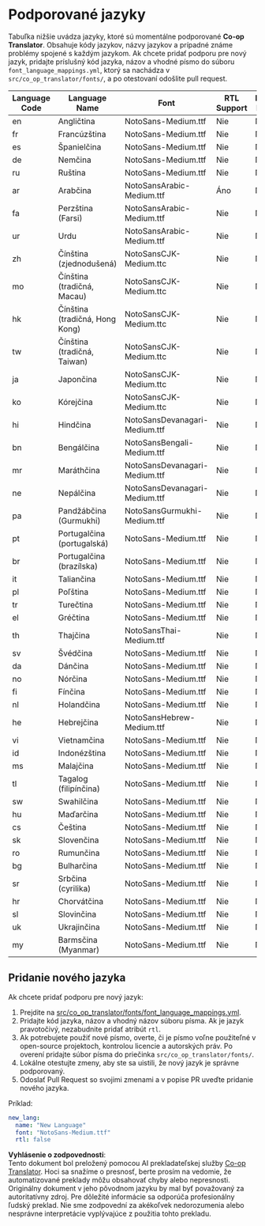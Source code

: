 <!--
CO_OP_TRANSLATOR_METADATA:
{
  "original_hash": "b4ed48f23ec418b31e90a02fe629fcde",
  "translation_date": "2025-06-12T12:18:16+00:00",
  "source_file": "getting_started/supported-languages.md",
  "language_code": "sk"
}
-->
# Podporované jazyky

Tabuľka nižšie uvádza jazyky, ktoré sú momentálne podporované **Co-op Translator**. Obsahuje kódy jazykov, názvy jazykov a prípadné známe problémy spojené s každým jazykom. Ak chcete pridať podporu pre nový jazyk, pridajte príslušný kód jazyka, názov a vhodné písmo do súboru `font_language_mappings.yml`, ktorý sa nachádza v `src/co_op_translator/fonts/`, a po otestovaní odošlite pull request.

| Language Code | Language Name        | Font                              | RTL Support | Known Issues |
|---------------|----------------------|-----------------------------------|-------------|--------------|
| en            | Angličtina           | NotoSans-Medium.ttf               | Nie         | Nie          |
| fr            | Francúzština         | NotoSans-Medium.ttf               | Nie         | Nie          |
| es            | Španielčina          | NotoSans-Medium.ttf               | Nie         | Nie          |
| de            | Nemčina              | NotoSans-Medium.ttf               | Nie         | Nie          |
| ru            | Ruština              | NotoSans-Medium.ttf               | Nie         | Nie          |
| ar            | Arabčina             | NotoSansArabic-Medium.ttf         | Áno         | Nie          |
| fa            | Perzština (Farsi)    | NotoSansArabic-Medium.ttf         | Nie         | Nie          |
| ur            | Urdu                 | NotoSansArabic-Medium.ttf         | Nie         | Nie          |
| zh            | Čínština (zjednodušená) | NotoSansCJK-Medium.ttc          | Nie         | Nie          |
| mo            | Čínština (tradičná, Macau) | NotoSansCJK-Medium.ttc       | Nie         | Nie          |
| hk            | Čínština (tradičná, Hong Kong) | NotoSansCJK-Medium.ttc   | Nie         | Nie          |
| tw            | Čínština (tradičná, Taiwan) | NotoSansCJK-Medium.ttc       | Nie         | Nie          |
| ja            | Japončina            | NotoSansCJK-Medium.ttc            | Nie         | Nie          |
| ko            | Kórejčina            | NotoSansCJK-Medium.ttc            | Nie         | Nie          |
| hi            | Hindčina             | NotoSansDevanagari-Medium.ttf     | Nie         | Nie          |
| bn            | Bengálčina           | NotoSansBengali-Medium.ttf        | Nie         | Nie          |
| mr            | Maráthčina           | NotoSansDevanagari-Medium.ttf     | Nie         | Nie          |
| ne            | Nepálčina            | NotoSansDevanagari-Medium.ttf     | Nie         | Nie          |
| pa            | Pandžábčina (Gurmukhi) | NotoSansGurmukhi-Medium.ttf     | Nie         | Nie          |
| pt            | Portugalčina (portugalská) | NotoSans-Medium.ttf           | Nie         | Nie          |
| br            | Portugalčina (brazílska) | NotoSans-Medium.ttf             | Nie         | Nie          |
| it            | Taliančina           | NotoSans-Medium.ttf               | Nie         | Nie          |
| pl            | Poľština             | NotoSans-Medium.ttf               | Nie         | Nie          |
| tr            | Turečtina            | NotoSans-Medium.ttf               | Nie         | Nie          |
| el            | Gréčtina             | NotoSans-Medium.ttf               | Nie         | Nie          |
| th            | Thajčina             | NotoSansThai-Medium.ttf           | Nie         | Nie          |
| sv            | Švédčina             | NotoSans-Medium.ttf               | Nie         | Nie          |
| da            | Dánčina              | NotoSans-Medium.ttf               | Nie         | Nie          |
| no            | Nórčina              | NotoSans-Medium.ttf               | Nie         | Nie          |
| fi            | Fínčina              | NotoSans-Medium.ttf               | Nie         | Nie          |
| nl            | Holandčina           | NotoSans-Medium.ttf               | Nie         | Nie          |
| he            | Hebrejčina           | NotoSansHebrew-Medium.ttf         | Nie         | Nie          |
| vi            | Vietnamčina          | NotoSans-Medium.ttf               | Nie         | Nie          |
| id            | Indonézština         | NotoSans-Medium.ttf               | Nie         | Nie          |
| ms            | Malajčina            | NotoSans-Medium.ttf               | Nie         | Nie          |
| tl            | Tagalog (filipínčina) | NotoSans-Medium.ttf              | Nie         | Nie          |
| sw            | Swahilčina           | NotoSans-Medium.ttf               | Nie         | Nie          |
| hu            | Maďarčina            | NotoSans-Medium.ttf               | Nie         | Nie          |
| cs            | Čeština              | NotoSans-Medium.ttf               | Nie         | Nie          |
| sk            | Slovenčina           | NotoSans-Medium.ttf               | Nie         | Nie          |
| ro            | Rumunčina            | NotoSans-Medium.ttf               | Nie         | Nie          |
| bg            | Bulharčina           | NotoSans-Medium.ttf               | Nie         | Nie          |
| sr            | Srbčina (cyrilika)   | NotoSans-Medium.ttf               | Nie         | Nie          |
| hr            | Chorvátčina          | NotoSans-Medium.ttf               | Nie         | Nie          |
| sl            | Slovinčina           | NotoSans-Medium.ttf               | Nie         | Nie          |
| uk            | Ukrajinčina          | NotoSans-Medium.ttf               | Nie         | Nie          |
| my            | Barmsčina (Myanmar)  | NotoSans-Medium.ttf               | Nie         | Nie          |

## Pridanie nového jazyka

Ak chcete pridať podporu pre nový jazyk:

1. Prejdite na [src/co_op_translator/fonts/font_language_mappings.yml](https://github.com/Azure/co-op-translator/blob/main/src/co_op_translator/fonts/font_language_mappings.yml).
2. Pridajte kód jazyka, názov a vhodný názov súboru písma. Ak je jazyk pravotočivý, nezabudnite pridať atribút `rtl`.
3. Ak potrebujete použiť nové písmo, overte, či je písmo voľne použiteľné v open-source projektoch, kontrolou licencie a autorských práv. Po overení pridajte súbor písma do priečinka `src/co_op_translator/fonts/`.
4. Lokálne otestujte zmeny, aby ste sa uistili, že nový jazyk je správne podporovaný.
5. Odoslať Pull Request so svojimi zmenami a v popise PR uveďte pridanie nového jazyka.

Príklad:

```yaml
new_lang:
  name: "New Language"
  font: "NotoSans-Medium.ttf"
  rtl: false
```

**Vyhlásenie o zodpovednosti**:  
Tento dokument bol preložený pomocou AI prekladateľskej služby [Co-op Translator](https://github.com/Azure/co-op-translator). Hoci sa snažíme o presnosť, berte prosím na vedomie, že automatizované preklady môžu obsahovať chyby alebo nepresnosti. Originálny dokument v jeho pôvodnom jazyku by mal byť považovaný za autoritatívny zdroj. Pre dôležité informácie sa odporúča profesionálny ľudský preklad. Nie sme zodpovední za akékoľvek nedorozumenia alebo nesprávne interpretácie vyplývajúce z použitia tohto prekladu.